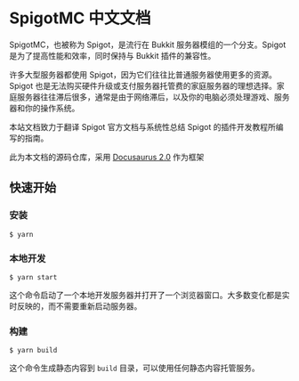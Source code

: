 # SpigotMC 中文文档

SpigotMC，也被称为 Spigot，是流行在 Bukkit 服务器模组的一个分支。Spigot 是为了提高性能和效率，同时保持与 Bukkit 插件的兼容性。

许多大型服务器都使用 Spigot，因为它们往往比普通服务器使用更多的资源。Spigot 也是无法购买硬件升级或支付服务器托管费的家庭服务器的理想选择。家庭服务器往往滞后很多，通常是由于网络滞后，以及你的电脑必须处理游戏、服务器和你的操作系统。

本站文档致力于翻译 Spigot 官方文档与系统性总结 Spigot 的插件开发教程所编写的指南。

此为本文档的源码仓库，采用 [Docusaurus 2.0](https://docusaurus.io/zh-CN/docs) 作为框架

## 快速开始

### 安装

```
$ yarn
```

### 本地开发

```
$ yarn start
```

这个命令启动了一个本地开发服务器并打开了一个浏览器窗口。大多数变化都是实时反映的，而不需要重新启动服务器。

### 构建

```
$ yarn build
```

这个命令生成静态内容到 `build` 目录，可以使用任何静态内容托管服务。
